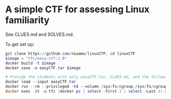 # A simple CTF for assessing Linux familiarity

See CLUES.md and SOLVES.md.

To get set up:

```powershell
git clone https://github.com/niwamo/linuxCTF; cd linuxCTF
$image = "tfc/easy-ctf:1.0"
docker build -t $image .
docker save -o easyCTF.tar $image

# Provide the students with only easyCTF.tar, CLUES.md, and the following commands:
docker load --input easyCTF.tar
docker run --rm --privileged -td --volume /sys/fs/cgroup:/sys/fs/cgroup:ro tfc/easy-ctf:1.0
docker exec -it -u tfc (docker ps | select -First 2 | select -Last 1).split(' ')[0] /bin/bash
